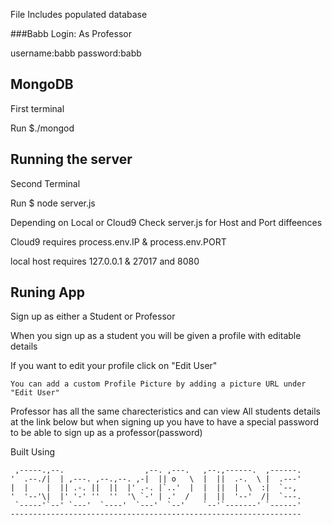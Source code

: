 File Includes populated database


###Babb Login:
As Professor
 
 username:babb
 password:babb


## MongoDB
First terminal 

Run $./mongod

## Running the server

Second Terminal

   Run $ node server.js

Depending on Local or Cloud9 Check server.js for Host and Port diffeences

Cloud9 requires process.env.IP & process.env.PORT

local host requires 127.0.0.1 & 27017 and 8080

## Runing App

Sign up as either a Student or Professor

When you sign up as a student you will be given a profile with editable details

If you want to edit your profile click on "Edit User"
    
    You can add a custom Profile Picture by adding a picture URL under "Edit User"

Professor has all the same charecteristics and can view All students details at the link below
but when signing up you have to have a special password to be able to sign up as a professor(password)



Built Using

     ,-----.,--.                  ,--. ,---.   ,--.,------.  ,------.
    '  .--./|  | ,---. ,--.,--. ,-|  || o   \  |  ||  .-.  \ |  .---'
    |  |    |  || .-. ||  ||  |' .-. |`..'  |  |  ||  |  \  :|  `--, 
    '  '--'\|  |' '-' ''  ''  '\ `-' | .'  /   |  ||  '--'  /|  `---.
     `-----'`--' `---'  `----'  `---'  `--'    `--'`-------' `------'
    ----------------------------------------------------------------- 
